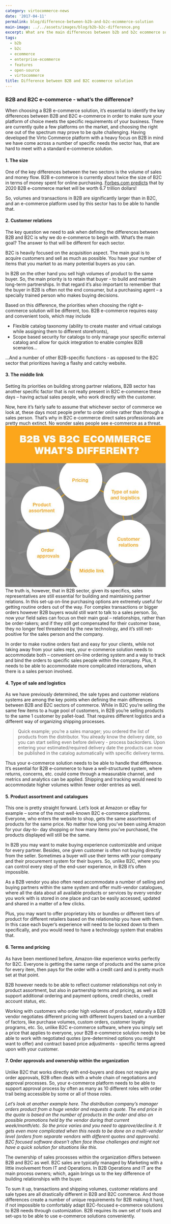 ```yaml
---
category: virtocommerce-news
date: '2017-04-11'
permalink: blog/difference-between-b2b-and-b2c-ecommerce-solution
main-image: ../../assets/images/blog/b2b-b2c-difference.png
excerpt: What are the main differences between b2b and b2c ecommerce solutions. Discover B2B ecommerce platforms specifics in Virto Commerce ecommerce blog.
tags:
  - b2b
  - b2c
  - ecommerce
  - enterprise-ecommerce
  - features
  - open-source
  - virtocommerce
title: Difference between B2B and B2C ecommerce solution
---
```

### B2B and B2C e-commerce - what’s the difference?

When choosing a B2B e-commerce solution, it’s essential to identify the key differences between B2B and B2C e-commerce in order to make sure your platform of choice meets the specific requirements of your business. There are currently quite a few platforms on the market, and choosing the right one out of the spectrum may prove to be quite challenging. Having developed the Virto Commerce platform with a heavy focus on B2B in mind we have come across a number of specific needs the sector has, that are hard to meet with a standard e-commerce solution.

#### 1. The size

One of the key differences between the two sectors is the volume of sales and money flow. B2B e-commerce is currently about twice the size of B2C in terms of money spent for online purchasing. <a href="https://www.forbes.com/sites/sarwantsingh/2014/11/06/b2b-ecommerce-market-worth-6-7-trillion-by-2020/#755a2004212e" rel="nofollow">Forbes.com predicts</a> that by 2020 B2B e-commerce market will be worth 6.7 trillion dollars!

So, volumes and transactions in B2B are significantly larger than in B2C, and an e-commerce platform used by this sector has to be able to handle that.

#### 2. Customer relations

The key question we need to ask when defining the differences between B2B and B2C is why we do e-commerce to begin with. What’s the main goal? The answer to that will be different for each sector.

B2C is heavily focused on the acquisition aspect. The main goal is to acquire customers and sell as much as possible. You have your number of items that you market to as many potential buyers as you can.

In B2B on the other hand you sell high volumes of product to the same buyer. So, the main priority is to retain that buyer - to build and maintain long-term partnerships. In that regard it’s also important to remember that the buyer in B2B is often not the end consumer, but a purchasing agent – a specially trained person who makes buying decisions.

Based on this difference, the priorities when choosing the right e-commerce solution will be different, too. B2B e-commerce requires easy and convenient tools, which may include

* Flexible catalog taxonomy (ability to create master and virtual catalogs while assigning them to different storefronts),
* Scope based security for catalogs to only manage your specific external catalog and allow for quick integration to enable complex B2B scenarios...

...And a number of other B2B-specific functions - as opposed to the B2C sector that prioritizes having a flashy and catchy website.

#### 3. The middle link

Setting its priorities on building strong partner relations, B2B sector has another specific factor that is not really present in B2C e-commerce these days – having actual sales people, who work directly with the customer.

Now, here it’s fairly safe to assume that whichever sector of commerce we look at, these days most people prefer to order online rather than through a sales person. That’s why in B2C e-commerce direct sales professionals are pretty much extinct. No wonder sales people see e-commerce as a threat.
<img src='../../assets/images/blog/b2b-b2c-difference.png'>
The truth is, however, that in B2B sector, given its specifics, sales representatives are still essential for building and maintaining partner relations. In this set-up on-line purchasing options are extremely useful for getting routine orders out of the way. For complex transactions or bigger orders however B2B buyers would still want to talk to a sales person. So, now your field sales can focus on their main goal – relationships, rather than be order-takers; and if they still get compensated for their customer base, they no longer feel threatened by the new technology, and it’s still net-positive for the sales person and the company.

In order to make routine orders fast and easy for your clients, while not taking away from your sales reps, your e-commerce solution needs to accommodate both – convenient on-line ordering system and a way to track and bind the orders to specific sales people within the company. Plus, it needs to be able to accommodate more complicated interactions, when there is a sales person involved.

#### 4. Type of sale and logistics

As we have previously determined, the sale types and customer relations systems are among the key points when defining the main differences between B2B and B2C sectors of commerce. While in B2C you’re selling the same few items to a huge pool of customers, in B2B you’re selling products to the same 1 customer by pallet-load. That requires different logistics and a different way of organizing shipping processes.

> Quick example; you’re a sales manager; you ordered the list of products from the distributor. You already know the delivery date, so you can start selling even before delivery - process backorders. Upon entering your estimated/required delivery date the products can now be published in the catalog automatically with specific delivery terms.

Thus your e-commerce solution needs to be able to handle that difference. It’s essential for B2B e-commerce to have a well-structured system, where returns, concerns, etc. could come through a measurable channel, and metrics and analytics can be applied. Shipping and tracking would need to accommodate higher volumes within fewer order entries as well.

#### 5. Product assortment and catalogues

This one is pretty straight forward. Let’s look at Amazon or eBay for example – some of the most well-known B2C e-commerce platforms. Everyone, who enters the website to shop, gets the same assortment of products for the same price. No matter how long you’ve been using Amazon for your day-to- day shopping or how many items you’ve purchased, the products displayed will still be the same.

In B2B you may want to make buying experience customizable and unique for every partner. Besides, one given customer is often not buying directly from the seller. Sometimes a buyer will use their terms with your company and their procurement system for their buyers. So, unlike B2C, where you can control every step of the end-user experience, in B2B it’s often impossible.

As a B2B vendor you also often need accommodate a number of selling and buying partners within the same system and offer multi-vendor catalogues, where all the data about all available products or services by every vendor you work with is stored in one place and can be easily accessed, updated and shared in a matter of a few clicks.

Plus, you may want to offer proprietary kits or bundles or different tiers of product for different retailers based on the relationship you have with them. In this case each buyer’s experience will need to be locked down to them specifically, and you would need to have a technology system that enables that.

#### 6. Terms and pricing

As have been mentioned before, Amazon-like experience works perfectly for B2C. Everyone is getting the same range of products and the same price for every item, then pays for the order with a credit card and is pretty much set at that point.

B2B however needs to be able to reflect customer relationships not only in product assortment, but also in partnership terms and pricing, as well as support additional ordering and payment options, credit checks, credit account status, etc.

Working with customers who order high volumes of product, naturally a B2B vendor negotiates different pricing with different buyers based on a number of factors, like purchase volumes, custom orders, customer loyalty programs, etc. So, unlike B2C e-commerce software, where you simply set a price that applies to everyone, your B2B e-commerce solution needs to be able to work with negotiated quotes (pre-determined options you might want to offer) and contract based price adjustments - specific terms agreed upon with your customer.

#### 7. Order approvals and ownership within the organization

Unlike B2C that works directly with end-buyers and does not require any order approvals, B2B often deals with a whole chain of negotiations and approval processes. So, your e-commerce platform needs to be able to support approval process by often as many as 10 different roles with order trail being accessible by some or all of those roles.

*Let’s look at another example here. The distribution company’s manager orders product from a huge vendor and requests a quote. The end price in the quote is based on the number of products in the order and also on possible promotions held by the vendor during that current week/month/etc. So the price varies and you need to approve/decline it. It gets even more complicated when this needs to be done on a multi-vendor level (orders from separate vendors with different quotes and approvals). B2C focused software doesn’t often face those challenges and might not have a quick solution for situations like this.*

The ownership of sales processes within the organization differs between B2B and B2C as well. B2C sales are typically managed by Marketing with a little involvement from IT and Operations. In B2B Operations and IT are the main process owners; which, again brings us to the key difference of building relationships with the buyer.

To sum it up, transactions and shipping volumes, customer relations and sale types are all drastically different in B2B and B2C commerce. And those differences create a number of unique requirements for B2B making it hard, if not impossible to comfortably adapt B2C-focused e-commerce solutions to B2B needs through customization. B2B requires its own set of tools and set-ups to be able to use e-commerce solutions conveniently.
